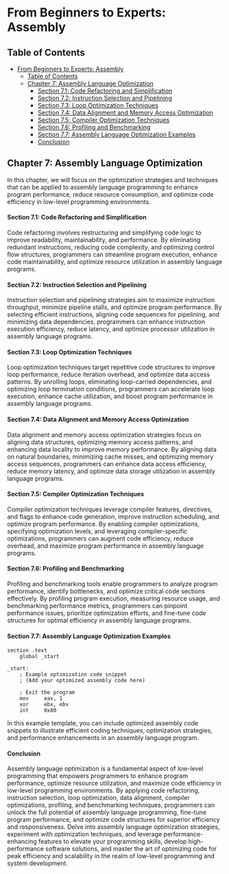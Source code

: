 # From Beginners to Experts: Assembly

## Table of Contents

- [From Beginners to Experts: Assembly](#from-beginners-to-experts-assembly)
  - [Table of Contents](#table-of-content)
  - [Chapter 7: Assembly Language Optimization](#chapter-7-assembly-language-optimization)
      - [Section 7.1: Code Refactoring and Simplification](#section-71-code-refactoring-and-simplification)
      - [Section 7.2: Instruction Selection and Pipelining](#section-72-instruction-selection-and-pipelining)
      - [Section 7.3: Loop Optimization Techniques](#section-73-loop-optimization-techniques)
      - [Section 7.4: Data Alignment and Memory Access Optimization](#section-74-data-alignment-and-memory-access-optimization)
      - [Section 7.5: Compiler Optimization Techniques](#section-75-compiler-optimization-techniques)
      - [Section 7.6: Profiling and Benchmarking](#section-76-profiling-and-benchmarking)
      - [Section 7.7: Assembly Language Optimization Examples](#section-77-assembly-language-optimization-examples)
      - [Conclusion](#conclusion)

## Chapter 7: Assembly Language Optimization

In this chapter, we will focus on the optimization strategies and techniques that can be applied to assembly language programming to enhance program performance, reduce resource consumption, and optimize code efficiency in low-level programming environments.

#### Section 7.1: Code Refactoring and Simplification

Code refactoring involves restructuring and simplifying code logic to improve readability, maintainability, and performance. By eliminating redundant instructions, reducing code complexity, and optimizing control flow structures, programmers can streamline program execution, enhance code maintainability, and optimize resource utilization in assembly language programs.

#### Section 7.2: Instruction Selection and Pipelining

Instruction selection and pipelining strategies aim to maximize instruction throughput, minimize pipeline stalls, and optimize program performance. By selecting efficient instructions, aligning code sequences for pipelining, and minimizing data dependencies, programmers can enhance instruction execution efficiency, reduce latency, and optimize processor utilization in assembly language programs.

#### Section 7.3: Loop Optimization Techniques

Loop optimization techniques target repetitive code structures to improve loop performance, reduce iteration overhead, and optimize data access patterns. By unrolling loops, eliminating loop-carried dependencies, and optimizing loop termination conditions, programmers can accelerate loop execution, enhance cache utilization, and boost program performance in assembly language programs.

#### Section 7.4: Data Alignment and Memory Access Optimization

Data alignment and memory access optimization strategies focus on aligning data structures, optimizing memory access patterns, and enhancing data locality to improve memory performance. By aligning data on natural boundaries, minimizing cache misses, and optimizing memory access sequences, programmers can enhance data access efficiency, reduce memory latency, and optimize data storage utilization in assembly language programs.

#### Section 7.5: Compiler Optimization Techniques

Compiler optimization techniques leverage compiler features, directives, and flags to enhance code generation, improve instruction scheduling, and optimize program performance. By enabling compiler optimizations, specifying optimization levels, and leveraging compiler-specific optimizations, programmers can augment code efficiency, reduce overhead, and maximize program performance in assembly language programs.

#### Section 7.6: Profiling and Benchmarking

Profiling and benchmarking tools enable programmers to analyze program performance, identify bottlenecks, and optimize critical code sections effectively. By profiling program execution, measuring resource usage, and benchmarking performance metrics, programmers can pinpoint performance issues, prioritize optimization efforts, and fine-tune code structures for optimal efficiency in assembly language programs.

#### Section 7.7: Assembly Language Optimization Examples

```assembly
section .text
    global _start

_start:
    ; Example optimization code snippet
    ; (Add your optimized assembly code here)

    ; Exit the program
    mov     eax, 1
    xor     ebx, ebx
    int     0x80
```

In this example template, you can include optimized assembly code snippets to illustrate efficient coding techniques, optimization strategies, and performance enhancements in an assembly language program.

#### Conclusion

Assembly language optimization is a fundamental aspect of low-level programming that empowers programmers to enhance program performance, optimize resource utilization, and maximize code efficiency in low-level programming environments. By applying code refactoring, instruction selection, loop optimization, data alignment, compiler optimizations, profiling, and benchmarking techniques, programmers can unlock the full potential of assembly language programming, fine-tune program performance, and optimize code structures for superior efficiency and responsiveness. Delve into assembly language optimization strategies, experiment with optimization techniques, and leverage performance-enhancing features to elevate your programming skills, develop high-performance software solutions, and master the art of optimizing code for peak efficiency and scalability in the realm of low-level programming and system development.
